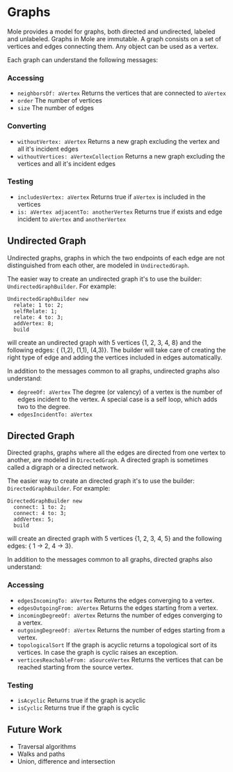 Graphs
======
Mole provides a model for graphs, both directed and undirected, labeled and unlabeled. Graphs in Mole are immutable. A graph consists on a set of vertices and edges connecting them. Any object can be used as a vertex.

Each graph can understand the following messages:

### Accessing

- `neighborsOf: aVertex` Returns the vertices that are connected to `aVertex`
- `order` The number of vertices
- `size` The number of edges

### Converting
- `withoutVertex: aVertex` Returns a new graph excluding the vertex and all it's incident edges
- `withoutVertices: aVertexCollection` Returns a new graph excluding the vertices and all it's incident edges

### Testing
- `includesVertex: aVertex` Returns true if `aVertex` is included in the vertices
- `is: aVertex adjacentTo: anotherVertex` Returns true if exists and edge incident to `aVertex` and `anotherVertex`

## Undirected Graph

Undirected graphs, graphs in which the two endpoints of each edge are not distinguished from each other, are modeled in `UndirectedGraph`.

The easier way to create an undirected graph it's to use the builder: `UndirectedGraphBuilder`.
For example:
```smalltalk
UndirectedGraphBuilder new
  relate: 1 to: 2;
  selfRelate: 1;
  relate: 4 to: 3;
  addVertex: 8;
  build
```
will create an undirected graph with 5 vertices {1, 2, 3, 4, 8} and the following edges: { (1,2), (1,1), (4,3)}. The builder will take care of creating the right type of edge and adding the vertices included in edges automatically.

In addition to the messages common to all graphs, undirected graphs also understand:

- `degreeOf: aVertex`  The degree (or valency) of a vertex is the number of edges incident to the vertex.	A special case is a self loop, which adds two to the degree.
- `edgesIncidentTo: aVertex`

## Directed Graph

Directed graphs, graphs where all the edges are directed from one vertex to another, are modeled in `DirectedGraph`. A directed graph is sometimes called a digraph or a directed network.

The easier way to create an directed graph it's to use the builder: `DirectedGraphBuilder`.
For example:
```smalltalk
DirectedGraphBuilder new
  connect: 1 to: 2;
  connect: 4 to: 3;
  addVertex: 5;
  build
```
will create an directed graph with 5 vertices {1, 2, 3, 4, 5} and the following edges: { 1 -> 2, 4 -> 3}.

In addition to the messages common to all graphs, directed graphs also understand:

### Accessing
- `edgesIncomingTo: aVertex` Returns the edges converging to a vertex.
- `edgesOutgoingFrom: aVertex` Returns the edges starting from a vertex.
- `incomingDegreeOf: aVertex` Returns the number of edges converging to a vertex.
- `outgoingDegreeOf: aVertex` Returns the number of edges starting from a vertex.
- `topologicalSort` If the graph is acyclic returns a topological sort of its vertices. In case the graph is cyclic raises an exception.
- `verticesReachableFrom: aSourceVertex` Returns the vertices that can be reached starting from the source vertex.

### Testing
- `isAcyclic` Returns true if the graph is acyclic
- `isCyclic` Returns true if the graph is cyclic

## Future Work
- Traversal algorithms
- Walks and paths
- Union, difference and intersection
